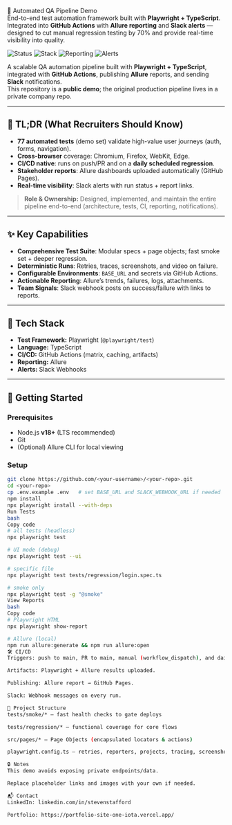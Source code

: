 🚀 Automated QA Pipeline Demo  
End-to-end test automation framework built with **Playwright + TypeScript**.  
Integrated into **GitHub Actions** with **Allure reporting** and **Slack alerts** — designed to cut manual regression testing by 70% and provide real-time visibility into quality.

![Status](https://img.shields.io/badge/Status-Ready-brightgreen)
![Stack](https://img.shields.io/badge/Stack-Playwright%20%7C%20TypeScript%20%7C%20GitHub%20Actions-blue)
![Reporting](https://img.shields.io/badge/Reporting-Allure-orange)
![Alerts](https://img.shields.io/badge/Alerts-Slack-purple)

A scalable QA automation pipeline built with **Playwright + TypeScript**, integrated with **GitHub Actions**, publishing **Allure** reports, and sending **Slack** notifications.  
This repository is a **public demo**; the original production pipeline lives in a private company repo.

---

## 🧭 TL;DR (What Recruiters Should Know)
- **77 automated tests** (demo set) validate high-value user journeys (auth, forms, navigation).  
- **Cross-browser** coverage: Chromium, Firefox, WebKit, Edge.  
- **CI/CD native**: runs on push/PR and on a **daily scheduled regression**.  
- **Stakeholder reports**: Allure dashboards uploaded automatically (GitHub Pages).  
- **Real-time visibility**: Slack alerts with run status + report links.  

> **Role & Ownership:** Designed, implemented, and maintain the entire pipeline end-to-end (architecture, tests, CI, reporting, notifications).

---

## ✨ Key Capabilities
- **Comprehensive Test Suite**: Modular specs + page objects; fast smoke set + deeper regression.  
- **Deterministic Runs**: Retries, traces, screenshots, and video on failure.  
- **Configurable Environments**: `BASE_URL` and secrets via GitHub Actions.  
- **Actionable Reporting**: Allure’s trends, failures, logs, attachments.  
- **Team Signals**: Slack webhook posts on success/failure with links to reports.  

---

## 🧩 Tech Stack
- **Test Framework:** Playwright (`@playwright/test`)  
- **Language:** TypeScript  
- **CI/CD:** GitHub Actions (matrix, caching, artifacts)  
- **Reporting:** Allure  
- **Alerts:** Slack Webhooks  

---

## 🚀 Getting Started

### Prerequisites
- Node.js **v18+** (LTS recommended)  
- Git  
- (Optional) Allure CLI for local viewing

### Setup
```bash
git clone https://github.com/<your-username>/<your-repo>.git
cd <your-repo>
cp .env.example .env   # set BASE_URL and SLACK_WEBHOOK_URL if needed
npm install
npx playwright install --with-deps
Run Tests
bash
Copy code
# all tests (headless)
npx playwright test

# UI mode (debug)
npx playwright test --ui

# specific file
npx playwright test tests/regression/login.spec.ts

# smoke only
npx playwright test -g "@smoke"
View Reports
bash
Copy code
# Playwright HTML
npx playwright show-report

# Allure (local)
npm run allure:generate && npm run allure:open
🛠️ CI/CD
Triggers: push to main, PR to main, manual (workflow_dispatch), and daily schedule.

Artifacts: Playwright + Allure results uploaded.

Publishing: Allure report → GitHub Pages.

Slack: Webhook messages on every run.

📂 Project Structure
tests/smoke/* — fast health checks to gate deploys

tests/regression/* — functional coverage for core flows

src/pages/* — Page Objects (encapsulated locators & actions)

playwright.config.ts — retries, reporters, projects, tracing, screenshots

🔒 Notes
This demo avoids exposing private endpoints/data.

Replace placeholder links and images with your own if needed.

📬 Contact
LinkedIn: linkedin.com/in/stevenstafford

Portfolio: https://portfolio-site-one-iota.vercel.app/ 
